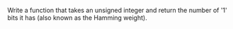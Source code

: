 Write a function that takes an unsigned integer and return the number of '1' bits it has (also known as the Hamming weight).